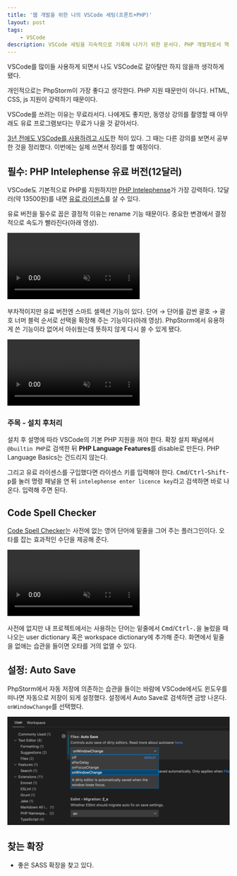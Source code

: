 ```yaml
---
title: '웹 개발을 위한 나의 VSCode 세팅(프론트+PHP)'
layout: post
tags: 
    - VSCode
description: VSCode 세팅을 지속적으로 기록해 나가기 위한 문서다. PHP 개발자로서 핵심은 PHP Intelephense 유료 버전이었다. 그리고 PhpStorm에서 내가 유용하게 사용했던 기능들을 모두 이식하기 위해 노력할 예정이다.
---
```


VSCode를 많이들 사용하게 되면서 나도 VSCode로 갈아탈만 하지 않을까 생각하게 됐다. 

개인적으로는 PhpStorm이 가장 좋다고 생각한다. PHP 지원 때문만이 아니다. HTML, CSS, js 지원이 강력하기 때문이다. 

VSCode를 쓰려는 이유는 무료라서다. 나에게도 좋지만, 동영상 강의를 촬영할 때 아무래도 유료 프로그램보다는 무료가 나을 것 같아서다.

[3년 전에도 VSCode를 사용하려고 시도][3years-ago]한 적이 있다. 그 때는 다른 강의를 보면서 공부한 것을 정리했다. 이번에는 실제 쓰면서 정리를 할 예정이다.


## 필수: PHP Intelephense 유료 버전(12달러)

VSCode도 기본적으로 PHP를 지원하지만 [PHP Intelephense][1]가 가장 강력하다. 12달러(약 13500원)를 내면 [유료 라이센스][license]를 살 수 있다. 

유료 버전을 필수로 꼽은 결정적 이유는 rename 기능 때문이다. 중요한 변경에서 결정적으로 속도가 빨라진다(아래 영상).

<video autoplay loop muted controls>
    <source src="/uploads/2021/rename.mp4"></source>
</video>

부차적이지만 유료 버전엔 스마트 셀렉션 기능이 있다. 단어 → 단어를 감싼 괄호 → 괄호 너머 블럭 순서로 선택을 확장해 주는 기능이다(아래 영상). PhpStorm에서 유용하게 쓴 기능이라 없어서 아쉬웠는데 뜻하지 않게 다시 쓸 수 있게 됐다.

<video autoplay loop muted controls>
    <source src="/uploads/2021/smart-select.mp4"></source>
</video>

### 주목 - 설치 후처리

설치 후 설명에 따라 VSCode의 기본 PHP 지원을 꺼야 한다. 확장 설치 패널에서 `@builtin PHP`로 검색한 뒤 **PHP Language Features**를 disable로 만든다. PHP Language Basics는 건드리지 않는다.

그리고 유료 라이센스를 구입했다면 라이센스 키를 입력해야 한다. <kbd>Cmd</kbd>/<kbd>Ctrl</kbd>-<kbd>Shift</kbd>-<kbd>p</kbd>를 눌러 명령 패널을 연 뒤 `intelephense enter licence key`라고 검색하면 바로 나온다. 입력해 주면 된다.


## Code Spell Checker

[Code Spell Checker][2]는 사전에 없는 영어 단어에 밑줄을 그어 주는 플러그인이다. 오타를 잡는 효과적인 수단을 제공해 준다.

<video autoplay loop muted controls>
    <source src="/uploads/2021/spell-checker.mp4"></source>
</video>

사전에 없지만 내 프로젝트에서는 사용하는 단어는 밑줄에서 <kbd>Cmd</kbd>/<kbd>Ctrl</kbd>-<kbd>.</kbd>을 눌렀을 때 나오는 user dictionary 혹은 workspace dictionary에 추가해 준다. 화면에서 밑줄을 없애는 습관을 들이면 오타를 거의 없앨 수 있다.


## 설정: Auto Save

PhpStorm에서 자동 저장에 의존하는 습관을 들이는 바람에 VSCode에서도 윈도우를 떠나면 자동으로 저장이 되게 설정했다. 설정에서 Auto Save로 검색하면 금방 나온다. `onWindowChange`를 선택했다.

![](/uploads/2021/vscode-auto-save.png)


## 찾는 확장

- 좋은 SASS 확장을 찾고 있다.


[3years-ago]: https://mytory.net/2018/08/26/vscode-study.html
[1]: https://marketplace.visualstudio.com/items?itemName=bmewburn.vscode-intelephense-client
[license]: https://intelephense.com/
[2]: https://marketplace.visualstudio.com/items?itemName=streetsidesoftware.code-spell-checker